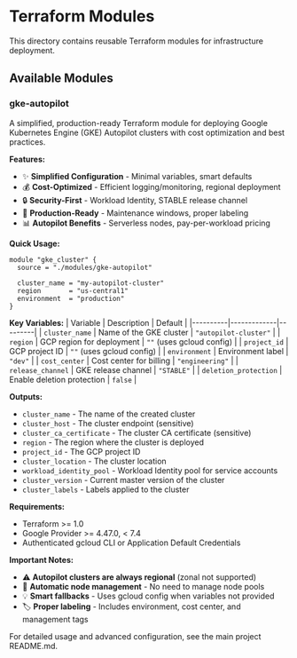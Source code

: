 # Terraform Modules

This directory contains reusable Terraform modules for infrastructure deployment.

## Available Modules

### gke-autopilot

A simplified, production-ready Terraform module for deploying Google Kubernetes Engine (GKE) Autopilot clusters with cost optimization and best practices.

**Features:**
- ✨ **Simplified Configuration** - Minimal variables, smart defaults
- 💰 **Cost-Optimized** - Efficient logging/monitoring, regional deployment
- 🔒 **Security-First** - Workload Identity, STABLE release channel
- 🚀 **Production-Ready** - Maintenance windows, proper labeling
- 📊 **Autopilot Benefits** - Serverless nodes, pay-per-workload pricing

**Quick Usage:**
```hcl
module "gke_cluster" {
  source = "./modules/gke-autopilot"

  cluster_name = "my-autopilot-cluster"
  region       = "us-central1"
  environment  = "production"
}
```

**Key Variables:**
| Variable | Description | Default |
|----------|-------------|---------|
| `cluster_name` | Name of the GKE cluster | `"autopilot-cluster"` |
| `region` | GCP region for deployment | `""` (uses gcloud config) |
| `project_id` | GCP project ID | `""` (uses gcloud config) |
| `environment` | Environment label | `"dev"` |
| `cost_center` | Cost center for billing | `"engineering"` |
| `release_channel` | GKE release channel | `"STABLE"` |
| `deletion_protection` | Enable deletion protection | `false` |

**Outputs:**
- `cluster_name` - The name of the created cluster
- `cluster_host` - The cluster endpoint (sensitive)
- `cluster_ca_certificate` - The cluster CA certificate (sensitive)
- `region` - The region where the cluster is deployed
- `project_id` - The GCP project ID
- `cluster_location` - The cluster location
- `workload_identity_pool` - Workload Identity pool for service accounts
- `cluster_version` - Current master version of the cluster
- `cluster_labels` - Labels applied to the cluster

**Requirements:**
- Terraform >= 1.0
- Google Provider >= 4.47.0, < 7.4
- Authenticated gcloud CLI or Application Default Credentials

**Important Notes:**
- ⚠️ **Autopilot clusters are always regional** (zonal not supported)
- 🔧 **Automatic node management** - No need to manage node pools
- 💡 **Smart fallbacks** - Uses gcloud config when variables not provided
- 🏷️ **Proper labeling** - Includes environment, cost center, and management tags

For detailed usage and advanced configuration, see the main project README.md.